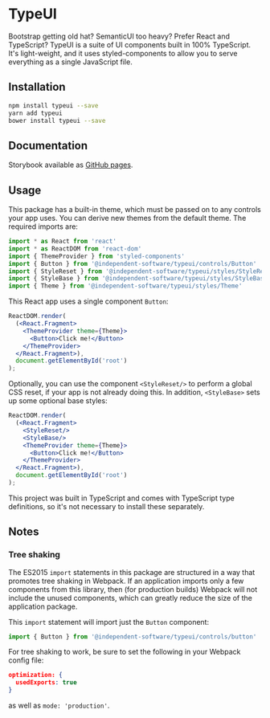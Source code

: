 # TypeUI

Bootstrap getting old hat? SemanticUI too heavy? Prefer React and TypeScript? TypeUI is a suite of UI components built in 100% TypeScript. It's light-weight, and it uses styled-components to allow you to serve everything as a single JavaScript file.

## Installation 
```sh
npm install typeui --save
yarn add typeui
bower install typeui --save
```

## Documentation

Storybook available as [GitHub pages](https://henck.github.io/typeui/).

## Usage

This package has a built-in theme, which must be passed on to any controls your app uses. You can derive new themes from the default theme. The required imports are:

```jsx
import * as React from 'react'
import * as ReactDOM from 'react-dom'
import { ThemeProvider } from 'styled-components'
import { Button } from '@independent-software/typeui/controls/Button'
import { StyleReset } from '@independent-software/typeui/styles/StyleReset'
import { StyleBase } from '@independent-software/typeui/styles/StyleBase'
import { Theme } from '@independent-software/typeui/styles/Theme'
```

This React app uses a single component `Button`:

```jsx
ReactDOM.render(
  (<React.Fragment>
    <ThemeProvider theme={Theme}>
      <Button>Click me!</Button>
    </ThemeProvider>
  </React.Fragment>),
  document.getElementById('root')
); 
```

Optionally, you can use the component `<StyleReset/>` to perform a global CSS reset, if your app is not already doing this. In addition, `<StyleBase>` sets up some optional base styles:

```jsx
ReactDOM.render(
  (<React.Fragment>
    <StyleReset/>
    <StyleBase/>
    <ThemeProvider theme={Theme}>
      <Button>Click me!</Button>
    </ThemeProvider>
  </React.Fragment>),
  document.getElementById('root')
);
```

This project was built in TypeScript and comes with TypeScript type definitions, so it's not necessary to install these separately.

## Notes

### Tree shaking

The ES2015 `import` statements in this package are structured in a way that promotes tree shaking in Webpack. If an application imports only a few components from this library, then (for production builds) Webpack will not include the unused components, which can greatly reduce the size of the application package. 

This `import` statement will import just the `Button` component:

```jsx
import { Button } from '@independent-software/typeui/controls/button'
```

For tree shaking to work, be sure to set the following in your Webpack config file:

```json
optimization: {
  usedExports: true
}
```

as well as `mode: 'production'`.
